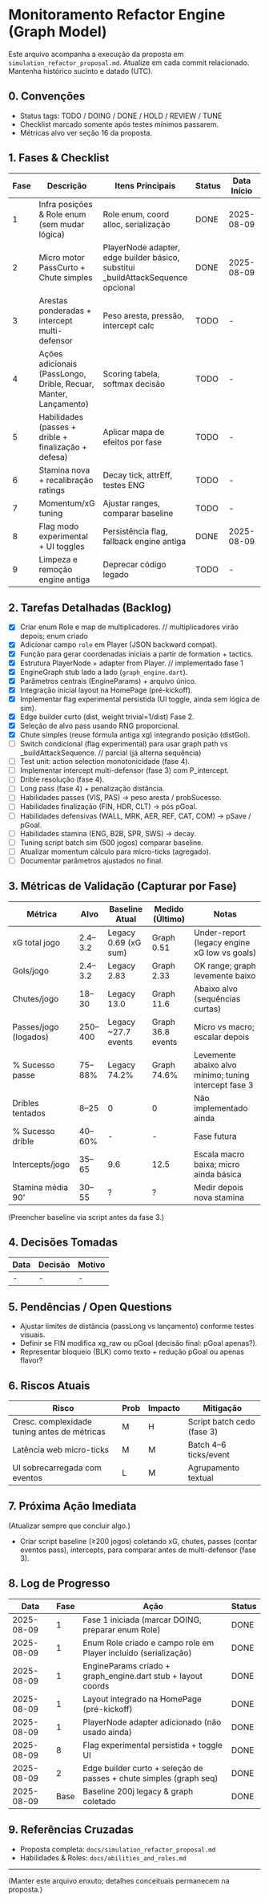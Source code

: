 # Monitoramento Refactor Engine (Graph Model)

Este arquivo acompanha a execução da proposta em `simulation_refactor_proposal.md`.
Atualize em cada commit relacionado. Mantenha histórico sucinto e datado (UTC).

## 0. Convenções
- Status tags: TODO / DOING / DONE / HOLD / REVIEW / TUNE
- Checklist marcado somente após testes mínimos passarem.
- Métricas alvo ver seção 16 da proposta.

## 1. Fases & Checklist
| Fase | Descrição | Itens Principais | Status | Data Início | Data Fim |
|------|-----------|------------------|--------|-------------|----------|
| 1 | Infra posições & Role enum (sem mudar lógica) | Role enum, coord alloc, serialização | DONE | 2025-08-09 | 2025-08-09 |
| 2 | Micro motor PassCurto + Chute simples | PlayerNode adapter, edge builder básico, substitui _buildAttackSequence opcional | DONE | 2025-08-09 | 2025-08-09 |
| 3 | Arestas ponderadas + intercept multi-defensor | Peso aresta, pressão, intercept calc | TODO | - | - |
| 4 | Ações adicionais (PassLongo, Drible, Recuar, Manter, Lançamento) | Scoring tabela, softmax decisão | TODO | - | - |
| 5 | Habilidades (passes + drible + finalização + defesa) | Aplicar mapa de efeitos por fase | TODO | - | - |
| 6 | Stamina nova + recalibração ratings | Decay tick, attrEff, testes ENG | TODO | - | - |
| 7 | Momentum/xG tuning | Ajustar ranges, comparar baseline | TODO | - | - |
| 8 | Flag modo experimental + UI toggles | Persistência flag, fallback engine antiga | DONE | 2025-08-09 | 2025-08-09 |
| 9 | Limpeza e remoção engine antiga | Deprecar código legado | TODO | - | - |

## 2. Tarefas Detalhadas (Backlog)
- [x] Criar enum Role e map de multiplicadores. // multiplicadores virão depois; enum criado
- [x] Adicionar campo `role` em Player (JSON backward compat).
- [x] Função para gerar coordenadas iniciais a partir de formation + tactics.
- [x] Estrutura PlayerNode + adapter from Player. // implementado fase 1
- [x] EngineGraph stub lado a lado (`graph_engine.dart`).
- [x] Parâmetros centrais (EngineParams) + arquivo único.
- [x] Integração inicial layout na HomePage (pré-kickoff).
- [x] Implementar flag experimental persistida (UI toggle, ainda sem lógica de sim).
- [x] Edge builder curto (dist, weight trivial=1/dist) Fase 2.
- [x] Seleção de alvo pass usando RNG proporcional.
- [x] Chute simples (reuse fórmula antiga xg) integrando posição (distGol).
- [ ] Switch condicional (flag experimental) para usar graph path vs _buildAttackSequence. // parcial (já alterna sequência)
- [ ] Test unit: action selection monotonicidade (fase 4).
- [ ] Implementar intercept multi-defensor (fase 3) com P_intercept.
- [ ] Drible resolução (fase 4).
- [ ] Long pass (fase 4) + penalização distância.
- [ ] Habilidades passes (VIS, PAS) → peso aresta / probSucesso.
- [ ] Habilidades finalização (FIN, HDR, CLT) → pós pGoal.
- [ ] Habilidades defensivas (WALL, MRK, AER, REF, CAT, COM) → pSave / pGoal.
- [ ] Habilidades stamina (ENG, B2B, SPR, SWS) → decay.
- [ ] Tuning script batch sim (500 jogos) comparar baseline.
- [ ] Atualizar momentum cálculo para micro-ticks (agregado).
- [ ] Documentar parâmetros ajustados no final.

## 3. Métricas de Validação (Capturar por Fase)
| Métrica | Alvo | Baseline Atual | Medido (Último) | Notas |
|---------|------|----------------|-----------------|-------|
| xG total jogo | 2.4–3.2 | Legacy 0.69 (xG sum) | Graph 0.51 | Under-report (legacy engine xG low vs goals) |
| Gols/jogo | 2.4–3.2 | Legacy 2.83 | Graph 2.33 | OK range; graph levemente baixo |
| Chutes/jogo | 18–30 | Legacy 13.0 | Graph 11.6 | Abaixo alvo (sequências curtas) |
| Passes/jogo (logados) | 250–400 | Legacy ~27.7 events | Graph 36.8 events | Micro vs macro; escalar depois |
| % Sucesso passe | 75–88% | Legacy 74.2% | Graph 74.6% | Levemente abaixo alvo mínimo; tuning intercept fase 3 |
| Dribles tentados | 8–25 | 0 | 0 | Não implementado ainda |
| % Sucesso drible | 40–60% | - | - | Fase futura |
| Intercepts/jogo | 35–65 | 9.6 | 12.5 | Escala macro baixa; micro ainda básica |
| Stamina média 90' | 30–55 | ? | ? | Medir depois nova stamina |

(Preencher baseline via script antes da fase 3.)

## 4. Decisões Tomadas
| Data | Decisão | Motivo |
|------|---------|--------|
| - | - | - |

## 5. Pendências / Open Questions
- Ajustar limites de distância (passLong vs lançamento) conforme testes visuais.
- Definir se FIN modifica xg_raw ou pGoal (decisão final: pGoal apenas?).
- Representar bloqueio (BLK) como texto + redução pGoal ou apenas flavor?

## 6. Riscos Atuais
| Risco | Prob | Impacto | Mitigação |
|-------|------|---------|-----------|
| Cresc. complexidade tuning antes de métricas | M | H | Script batch cedo (fase 3) |
| Latência web micro-ticks | M | M | Batch 4–6 ticks/event |
| UI sobrecarregada com eventos | L | M | Agrupamento textual |

## 7. Próxima Ação Imediata
(Atualizar sempre que concluir algo.)
- Criar script baseline (≥200 jogos) coletando xG, chutes, passes (contar eventos pass), intercepts, para comparar antes de multi-defensor (fase 3).

## 8. Log de Progresso
| Data | Fase | Ação | Status |
|------|------|------|--------|
| 2025-08-09 | 1 | Fase 1 iniciada (marcar DOING, preparar enum Role) | DONE |
| 2025-08-09 | 1 | Enum Role criado e campo role em Player incluído (serialização) | DONE |
| 2025-08-09 | 1 | EngineParams criado + graph_engine.dart stub + layout coords | DONE |
| 2025-08-09 | 1 | Layout integrado na HomePage (pré-kickoff) | DONE |
| 2025-08-09 | 1 | PlayerNode adapter adicionado (não usado ainda) | DONE |
| 2025-08-09 | 8 | Flag experimental persistida + toggle UI | DONE |
| 2025-08-09 | 2 | Edge builder curto + seleção de passes + chute simples (graph seq) | DONE |
| 2025-08-09 | Base | Baseline 200j legacy & graph coletado | DONE |

## 9. Referências Cruzadas
- Proposta completa: `docs/simulation_refactor_proposal.md`
- Habilidades & Roles: `docs/abilities_and_roles.md`

---
(Manter este arquivo enxuto; detalhes conceituais permanecem na proposta.)
